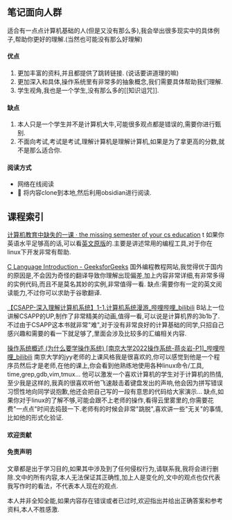 
## 笔记面向人群

适合有一点点计算机基础的人(但是又没有那么多),我会举出很多现实中的具体例子,帮助你更好的理解.(当然也可能没有那么好理解)

#### 优点
1. 更加丰富的资料,并且都提供了跳转链接. (说话要讲道理的嘛)
2. 更加深入和具体,操作系统里有非常多的抽象概念,我们需要具体帮助我们理解.
3. 学生视角,我也是一个学生,没有那么多的[[知识诅咒]].

#### 缺点
1. 本人只是一个学生并不是计算机大牛,可能很多观点都是错误的,需要你进行甄别.
2. 不面向考试,考试是考试,理解计算机是理解计算机,如果是为了拿更高的分数,就不是那么适合你.

#### 阅读方式

* 网络在线阅读
* 🌟 将内容clone到本地,然后利用obsidian进行阅读. 


## 课程索引

[计算机教育中缺失的一课 · the missing semester of your cs education](https://missing-semester-cn.github.io/) 
t
如果你英语水平足够高的话,可以看[英文原版](https://missing.csail.mit.edu/)的.主要是讲述常用的编程工具,对于你在linux下开发非常有帮助.


[C Language Introduction - GeeksforGeeks](https://www.geeksforgeeks.org/c-language-introduction/?ref=lbp)
国外编程教程网站,我觉得优于国内的原因是,不会因为奇怪的翻译导致你理解出现偏差,加上内容非常详细,有非常多得的实例代码,而且不是莫名其妙的实例,非常值得一看.
缺点:需要你有一定的英文阅读能力,不过你可以求助于谷歌翻译.


[【CSAPP-深入理解计算机系统】1-1.计算机系统漫游\_哔哩哔哩\_bilibili](https://www.bilibili.com/video/BV1cD4y1D7uR/) 
B站上一位讲解CSAPP的UP,制作了非常精美的动画,值得一看,可以说是计算机界的3b1b了.不过由于CSAPP这本书就非常"难",对于没有非常良好的计算基础的同学,只招自己感兴趣和需要的看一下就足够了,里面会涉及比较多的汇编相关内容.

[操作系统概述 (为什么要学操作系统) [南京大学2022操作系统-蒋炎岩-P1]\_哔哩哔哩\_bilibili](https://www.bilibili.com/video/BV1Cm4y1d7Ur)
南京大学的jyy老师的上课风格我是很喜欢的,你可以感觉到他是一个程序员然后才是老师,在他的课上,你会看到他熟练地使用各种linux命令/工具, time,grep,gdb,vim,tmux...
他可以激发一个喜欢计算机的学生对于计算机的热情,至少我是这样的,我真的很喜欢听他飞速敲击着键盘发出的声响,他会因为拼写错误习惯性地向同学说抱歉,他还会把自己写的一段有意思的代码给大家演示...
缺点,如果你对于linux的了解不够,可能会跟不上老师的操作,看得云里雾里的,你需要花费"一点点"时间去捣鼓一下.老师有的时候会非常"跳脱",喜欢讲一些"无关"的事情,比如他的形式化验证.



#### 欢迎贡献



#### 免责声明 

文章都是出于学习目的,如果其中涉及到了任何侵权行为,请联系我,我将会进行删除.文中的所有内容,本人无法保证其正确性,加上人是变化的,文中的观点也仅代表我写作时的看法，不代表本人现在的观点.

本人并非全知全能,如果内容存在错误或者已过时,欢迎指出并给出正确答案和参考资料,本人不胜感激. 
